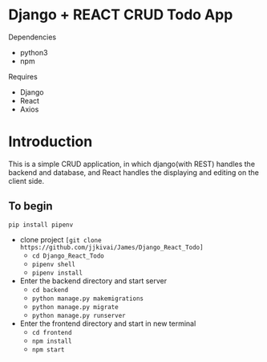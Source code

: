 # Django + REACT CRUD Todo App

Dependencies

- python3
- npm

Requires

- Django
- React
- Axios

# Introduction

This is a simple CRUD application, in which django(with REST) handles the backend and database, and React handles the displaying and editing on the client side.

## To begin

`pip install pipenv`

- clone project `[git clone https://github.com/jjkivai/James/Django_React_Todo]`
  - `cd Django_React_Todo`
  - `pipenv shell`
  - `pipenv install`
- Enter the backend directory and start server
  - `cd backend`
  - `python manage.py makemigrations`
  - `python manage.py migrate`
  - `python manage.py runserver`
- Enter the frontend directory and start in new terminal
  - `cd frontend`
  - `npm install`
  - `npm start`
